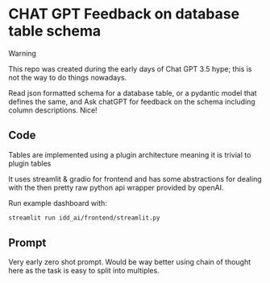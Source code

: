 # CHAT GPT Feedback on database table schema 

> [!WARNING]
> This repo was created during the early days of Chat GPT 3.5 hype;
> this is not the way to do things nowadays.

Read json formatted schema for a database table, or a pydantic model that defines the same,
and Ask chatGPT for feedback on the schema including column descriptions. Nice! 

## Code
Tables are implemented using a plugin architecture meaning it is trivial to plugin tables

It uses streamlit & gradio for frontend and has some abstractions
for dealing with the then pretty raw python api wrapper provided by openAI.

Run example dashboard with:

```bash
streamlit run idd_ai/frontend/streamlit.py
```

## Prompt

Very early zero shot prompt. Would be way better using chain of thought here as the task
is easy to split into multiples.

